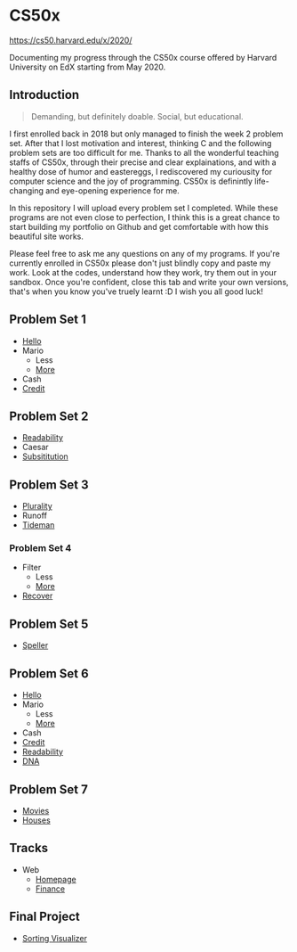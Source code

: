 # CS50x

https://cs50.harvard.edu/x/2020/

Documenting my progress through the CS50x course offered by Harvard University on EdX starting from May 2020.
## Introduction
>Demanding, but definitely doable. Social, but educational. 

I first enrolled back in 2018 but only managed to finish the week 2 problem set. After that I lost motivation and interest, thinking C and the following problem sets are too difficult for me. Thanks to all the wonderful teaching staffs of CS50x, through their precise and clear explainations, and with a healthy dose of humor and eastereggs, I rediscovered my curiousity for computer science and the joy of programming. CS50x is definintly life-changing and eye-opening experience for me.

In this repository I will upload every problem set I completed. While these programs are not even close to perfection, I think this is a great chance to start building my portfolio on Github and get comfortable with how this beautiful site works. 

Please feel free to ask me any questions on any of my programs. If you're currently enrolled in CS50x please don't just blindly copy and paste my work. Look at the codes, understand how they work, try them out in your sandbox. Once you're confident, close this tab and write your own versions, that's when you know you've truely learnt :D I wish you all good luck!

## Problem Set 1
 - [Hello](C/pset1/hello.c)
 - Mario
   - Less
   - [More](C/pset1/mario/more/mario.c)
 - Cash
 - [Credit](C/pset1/credit.c)

## Problem Set 2
 - [Readability](C/pset2/readability.c)
 - Caesar
 - [Subsititution](C/pset2/substitution.c)

## Problem Set 3
 - [Plurality](C/pset3/plurality.c)
 - Runoff
 - [Tideman](C/pset3/tideman.c)

### Problem Set 4
 - Filter 
   - Less
   - [More](C/pset4/filter/more/helpers.c)
 - [Recover](C/pset4/recover.c)

## Problem Set 5
 - [Speller](C/pset5/speller.c)

## Problem Set 6
 - [Hello](Python/pset6/hello.py)
 - Mario
   - Less
   - [More](Python/pset6/mario_more.py)
 - Cash
 - [Credit](Python/pset6/credit.py)
 - [Readability](Python/pset6/readability.py)
 - [DNA](Python/pset6/dna.py)

## Problem Set 7
 - [Movies](SQL/Pset7)
 - [Houses](Python/pset7)
 
## Tracks
 - Web
   - [Homepage](Tracks/Web/homepage)
   - [Finance](Tracks/Web/finance)
## Final Project
 - [Sorting Visualizer](https://github.com/lawrencedrums/lawrencedrums.github.io)
